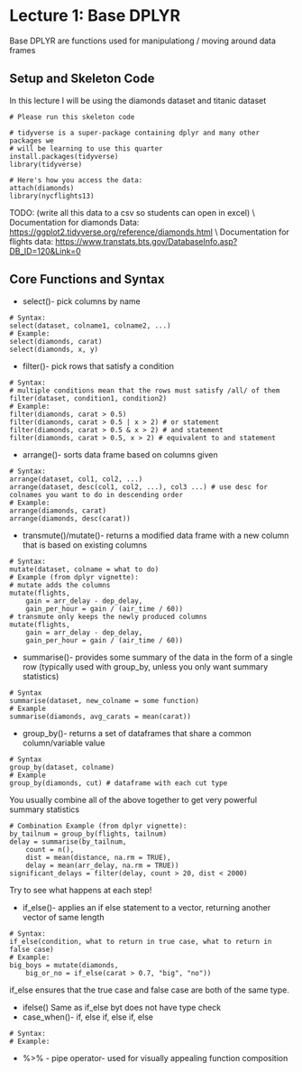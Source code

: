 # Lecture 1: Base DPLYR
Base DPLYR are functions used for manipulationg / moving around data frames
## Setup and Skeleton Code
In this lecture I will be using the diamonds dataset and titanic dataset
```
# Please run this skeleton code

# tidyverse is a super-package containing dplyr and many other packages we 
# will be learning to use this quarter
install.packages(tidyverse)
library(tidyverse) 

# Here's how you access the data:
attach(diamonds)
library(nycflights13)
```
TODO: (write all this data to a csv so students can open in excel)
\\ Documentation for diamonds Data: https://ggplot2.tidyverse.org/reference/diamonds.html
\\ Documentation for flights data: https://www.transtats.bts.gov/DatabaseInfo.asp?DB_ID=120&Link=0

## Core Functions and Syntax
* select()- pick columns by name
```
# Syntax:
select(dataset, colname1, colname2, ...)
# Example:
select(diamonds, carat)
select(diamonds, x, y)
```
* filter()- pick rows that satisfy a condition
```
# Syntax:
# multiple conditions mean that the rows must satisfy /all/ of them 
filter(dataset, condition1, condition2) 
# Example:
filter(diamonds, carat > 0.5)
filter(diamonds, carat > 0.5 | x > 2) # or statement
filter(diamonds, carat > 0.5 & x > 2) # and statement
filter(diamonds, carat > 0.5, x > 2) # equivalent to and statement
```
* arrange()- sorts data frame based on columns given
```
# Syntax:
arrange(dataset, col1, col2, ...)
arrange(dataset, desc(col1, col2, ...), col3 ...) # use desc for colnames you want to do in descending order
# Example:
arrange(diamonds, carat)
arrange(diamonds, desc(carat))
```
* transmute()/mutate()- returns a modified data frame with a new column that is based on existing columns
```
# Syntax:
mutate(dataset, colname = what to do)
# Example (from dplyr vignette):
# mutate adds the columns
mutate(flights, 
    gain = arr_delay - dep_delay,
    gain_per_hour = gain / (air_time / 60))
# transmute only keeps the newly produced columns
mutate(flights, 
    gain = arr_delay - dep_delay,
    gain_per_hour = gain / (air_time / 60))
```
* summarise()- provides some summary of the data in the form of a single row (typically used with group_by, unless you only want summary statistics)
```
# Syntax
summarise(dataset, new_colname = some function)
# Example
summarise(diamonds, avg_carats = mean(carat))
```
* group_by()- returns a set of dataframes that share a common column/variable value
```
# Syntax
group_by(dataset, colname)
# Example
group_by(diamonds, cut) # dataframe with each cut type
```
You usually combine all of the above together to get very powerful summary statistics
```
# Combination Example (from dplyr vignette):
by_tailnum = group_by(flights, tailnum)
delay = summarise(by_tailnum, 
    count = n(), 
    dist = mean(distance, na.rm = TRUE), 
    delay = mean(arr_delay, na.rm = TRUE))
significant_delays = filter(delay, count > 20, dist < 2000)
```
Try to see what happens at each step!
* if_else()- applies an if else statement to a vector, returning another vector of same length
``` 
# Syntax:
if_else(condition, what to return in true case, what to return in false case)
# Example:
big_boys = mutate(diamonds, 
    big_or_no = if_else(carat > 0.7, "big", "no"))
```
if_else ensures that the true case and false case are both of the same type.
* ifelse()
Same as if_else byt does not have type check
* case_when()- if, else if, else if, else
```
# Syntax:
# Example:
```
* %>% - pipe operator- used for visually appealing function composition
